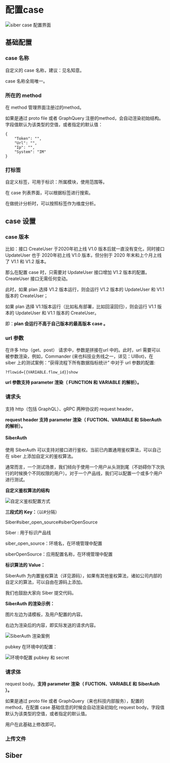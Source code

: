 # 配置case

![siber case &#x914D;&#x7F6E;&#x754C;&#x9762;](../../.gitbook/assets/image.png)

## 基础配置

### **case 名称**

自定义的 case 名称，建议：见名知意。

case 名称全局唯一。

### **所在的 method**

在 method 管理界面注册过的method。

如果是通过 proto file 或者 GraphQuery 注册的method，会自动渲染初始结构。字段值默认为该类型的空值，或者指定的默认值：

```text
{
    "Token": "",
    "Url": "",
    "Ip": "",
    "System": "IM"
}
```

### 打标签

自定义标签，可用于标识：所属模块，使用范围等。

在 case 列表界面，可以根据标签进行搜索。

在做统计分析时，可以按照标签作为维度分析。

## case 设置

### case 版本

比如：接口 CreateUser 于2020年初上线 V1.0 版本后就一直没有变化，同时接口 UpdateUser 也于 2020年初上线 V1.0 版本，但分别于 2020 年末和上个月上线了 V1.1 和 V1.2 版本。

那么在配置 case 时，只需要对 UpdateUser 接口增加 V1.2 版本的配置。CreateUser 接口无需任何变动。

此时，如果 plan 选择 V1.2 版本运行，则会运行 V1.2 版本的 UpdateUser 和 V1.1 版本的 CreateUser；

如果 plan 选择 V1.1版本运行（比如私有部署，比如回滚回归），则会运行 V1.1 版本的 UpdateUser 和 V1.1 版本的 CreateUser。

即：**plan 会运行不高于自己版本的最高版本 case 。**

### **url 参数**

在许多 http（get、post） 请求中，参数是拼接在url 中的。此时，url 需要可以被参数渲染，例如，Commander \(来也科技业务线之一，详见：UIBot\)，在 siber 上的测试案例：“获得流程下所有数据指标统计” 中对于 url 参数的配置:

`?flowid={{VARIABLE.flow_id}}show`

**url 参数支持 parameter 渲染（ FUNCTION 和 VARIABLE 的解析）。**

### 请求头

支持 http（包括 GraphQL）、gRPC 两种协议的 request header。

**request header 支持 parameter 渲染（ FUCTION、VARIABLE 和 SiberAuth 的解析）。**

#### **SiberAuth**

使用 SiberAuth 可以支持对接口进行鉴权。当前已内置通用鉴权算法，可以自己在 siber 上添加自定义的鉴权算法。

通常而言，一个测试场景，我们倾向于使用一个用户从头测到尾（不妨碍你下次执行的时候换个不同权限的用户）。对于一个产品线，我们可以配置一个或多个用户进行测试。

**自定义鉴权算法的结构**

![&#x81EA;&#x5B9A;&#x4E49;&#x9274;&#x6743;&#x914D;&#x7F6E;&#x65B9;&#x5F0F;](../../.gitbook/assets/image%20%283%29.png)

**三段式的 Key：**（以\#分隔）

Siber\#siber\_open\_source\#siberOpenSource

Siber : 用于标识产品线

siber\_open\_source：环境名，在环境管理中配置

siberOpenSource：应用配置名称，在环境管理中配置

**标识算法的 Value：**

SiberAuth 为内置鉴权算法（详见源码），如果有其他鉴权算法，诸如公司内部的自定义的算法，可以自由在源码上添加。

我们也鼓励大家向 Siber 提交代码。

**SiberAuth 的渲染示例：**

图片左边为请模板，及用户配置的内容。

右边为渲染后的内容，即实际发送的请求内容。

![SiberAuth &#x6E32;&#x67D3;&#x6848;&#x4F8B;](../../.gitbook/assets/image%20%281%29.png)

pubkey 在环境中的配置：

![&#x73AF;&#x5883;&#x4E2D;&#x914D;&#x7F6E; pubkey &#x548C; secret](../../.gitbook/assets/image%20%282%29.png)

### 请求体

request body。**支持 parameter 渲染（ FUCTION、VARIABLE 和 SiberAuth ）。**

如果是通过 proto file 或者 GraphQuery（来也科技内部服务），配置的 method，在配置 case 基础信息的时候会自动渲染初始化 request body。字段值默认为该类型的空值，或者指定的默认值。

用户在此基础上修改即可。

### 上传文件

## 



## Siber

